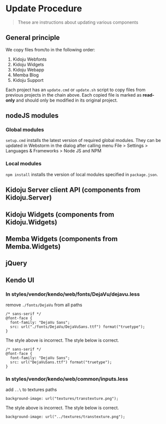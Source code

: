 # Update Procedure

> These are instructions about updating various components

## General principle

We copy files from/to in the following order:

1. Kidoju Webfonts
2. Kidoju Widgets
3. Kidoju Webapp
4. Memba Blog
5. Kidoju Support

Each project has an ```update.cmd``` or ```update.sh``` script to copy files from previous projects in the chain above.
Each copied file is marked as **read-only** and should only be modified in its original project.

## nodeJS modules

### Global modules

```setup.cmd``` installs the latest version of required global modules.
They can be updated in Webstorm in the dialog after calling menu File > Settings > Languages & Frameworks > Node JS and NPM

### Local modules

```npm install``` installs the version of local modules specified in ```package.json```.

## Kidoju Server client API (components from Kidoju.Server)



## Kidoju Widgets (components from Kidoju.Widgets)



## Memba Widgets (components from Memba.Widgets)



## jQuery



## Kendo UI



### In styles/vendor/kendo/web/fonts/DejaVu/dejavu.less
 
remove ```./fonts/DejaVu``` from all paths

```less
/* sans-serif */
@font-face {
  font-family: "DejaVu Sans";
  src: url("./fonts/DejaVu/DejaVuSans.ttf") format("truetype");
}
```

The style above is incorrect. The style below is correct.

```less
/* sans-serif */
@font-face {
  font-family: "DejaVu Sans";
  src: url("DejaVuSans.ttf") format("truetype");
}
```

### In styles/vendor/kendo/web/common/inputs.less

add ```..\``` to textures paths

```less
background-image: url("textures/transtexture.png");
```

The style above is incorrect. The style below is correct.

```less
background-image: url("../textures/transtexture.png");
```
